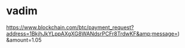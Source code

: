 # vadim
https://www.blockchain.com/btc/payment_request?address=1BkjhJkYLppAXgXG8WANdsrPCFr8TrdwKF&amp;message=) &amp;amount=1.05
